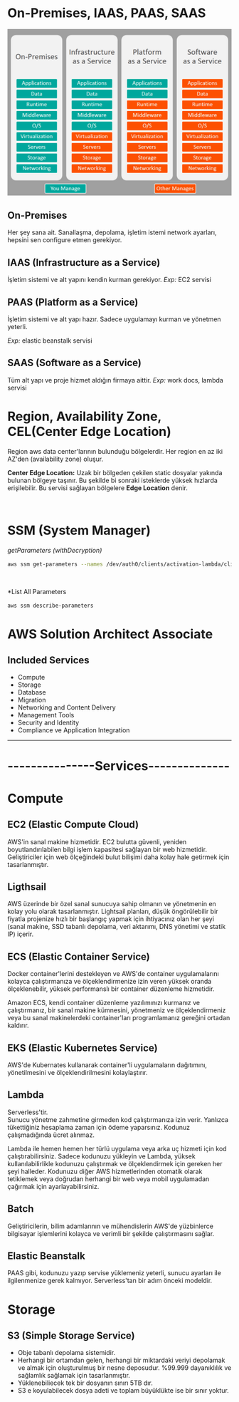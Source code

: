 # On-Premises, IAAS, PAAS, SAAS


![image info](images/cloud/iaas-paas-saas-comparison.jpg)

## On-Premises

Her şey sana ait. Sanallaşma, depolama, işletim istemi network ayarları, hepsini sen configure etmen gerekiyor.

## IAAS (Infrastructure as a Service) 
İşletim sistemi ve alt yapını kendin kurman gerekiyor. 
*Exp:* EC2 servisi 

## PAAS (Platform as a Service)

İşletim sistemi ve alt yapı hazır. Sadece uygulamayı kurman ve yönetmen yeterli.

*Exp:* elastic beanstalk servisi

## SAAS (Software as a Service)

Tüm alt yapı ve proje hizmet aldığın firmaya aittir.
*Exp:* work docs, lambda servisi 



# Region, Availability Zone, CEL(Center Edge Location)

Region aws data center'larının bulunduğu bölgelerdir. 
Her region en az iki AZ'den (availability zone) oluşur.

**Center Edge Location:** Uzak bir bölgeden çekilen static dosyalar yakında bulunan bölgeye taşınır. Bu şekilde bi sonraki isteklerde yüksek hızlarda erişilebilir. Bu servisi sağlayan bölgelere **Edge Location** denir.

<br> 

# SSM (System Manager)


*getParameters (withDecryption)*
```bash
aws ssm get-parameters --names /dev/auth0/clients/activation-lambda/clientId --with-decryption
```
<br> 

*List All Parameters 
```bash
aws ssm describe-parameters
```

# AWS Solution Architect Associate
## Included Services
- Compute
- Storage
- Database
- Migration
- Networking and Content Delivery
- Management Tools
- Security and Identity
- Compliance ve Application Integration
---------------------


# ---------------Services--------------

# Compute
## EC2 (Elastic Compute Cloud)
AWS'in sanal makine hizmetidir.
EC2 bulutta güvenli, yeniden boyutlandırılabilen bilgi işlem kapasitesi sağlayan bir web hizmetidir. Geliştiriciler için web ölçeğindeki bulut bilişimi daha kolay hale getirmek için tasarlanmıştır.

## Ligthsail
AWS üzerinde bir özel sanal sunucuya sahip olmanın ve yönetmenin en kolay yolu olarak tasarlanmıştır. Lightsail planları, düşük öngörülebilir bir fiyatla projenize hızlı bir başlangıç yapmak için ihtiyacınız olan her şeyi (sanal makine, SSD tabanlı depolama, veri aktarımı, DNS yönetimi ve statik IP) içerir.

## ECS (Elastic Container Service)
Docker container'lerini destekleyen ve AWS'de container uygulamalarını kolayca çalıştırmanıza ve ölçeklendirmenize izin veren yüksek oranda ölçeklenebilir, yüksek performanslı bir container düzenleme hizmetidir.

Amazon ECS, kendi container düzenleme yazılımınızı kurmanız ve çalıştırmanız, bir sanal makine kümnesini, yönetmeniz ve ölçeklendirmeniz veya bu sanal makinelerdeki container'ları programlamanız gereğini ortadan kaldırır.

## EKS (Elastic Kubernetes Service)
AWS'de Kubernates kullanarak container'li uygulamaların dağıtımını, yönetilmesini ve ölçeklendirilmesini kolaylaştırır.

## Lambda
Serverless'tir.  
Sunucu yönetme zahmetine girmeden kod çalıştırmanıza izin verir. Yanlızca tükettiğiniz hesaplama zaman için ödeme yaparsınız. Kodunuz çalışmadığında ücret alınmaz.

Lambda ile hemen hemen her türlü uygulama veya arka uç hizmeti için kod çalıştırabilirsiniz. Sadece kodunuzu yükleyin ve Lambda, yüksek kullanılabilirlikle kodunuzu çalıştırmak ve ölçeklendirmek için gereken her şeyi halleder. Kodunuzu diğer AWS hizmetlerinden otomatik olarak tetiklemek veya doğrudan herhangi bir web veya mobil uygulamadan çağırmak için ayarlayabilirsiniz.

## Batch
Geliştiricilerin, bilim adamlarının ve mühendislerin AWS'de yüzbinlerce bilgisayar işlemlerini kolayca ve verimli bir şekilde çalıştırmasını sağlar.

## Elastic Beanstalk

PAAS gibi, kodunuzu yazıp servise yüklemeniz yeterli, sunucu ayarları ile ilgilenmenize gerek kalmıyor. Serverless'tan bir adım önceki modeldir.

# Storage
## S3  (Simple Storage Service)
- Obje tabanlı depolama sistemidir.
- Herhangi bir ortamdan gelen, herhangi bir miktardaki veriyi depolamak ve almak için oluşturulmuş bir nesne deposudur. %99.999 dayanıklılık ve sağlamlık sağlamak için tasarlanmıştır.
- Yüklenebiliecek tek bir dosyanın sınırı 5TB dır.
- S3 e koyulabilecek dosya adeti ve toplam büyüklükte ise bir sınır yoktur.

